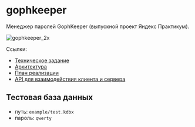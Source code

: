 # gophkeeper

Менеджер паролей GophKeeper (выпускной проект Яндекс Практикум).

![gophkeeper_2x](https://pictures.s3.yandex.net/resources/gophkeeper_2x_1650456239.png)

Ссылки:

- [Техническое задание](docs/specification.md)
- [Архитектура](ARCHITECTURE.md)
- [План реализации](docs/plan.md)
- [API для взаимодействия клиента и сервера](docs/api.md)

## Тестовая база данных

- путь: `example/test.kdbx`
- пароль: `qwerty`
